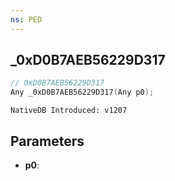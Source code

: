 ```yaml
---
ns: PED
---
```

## _0xD0B7AEB56229D317

```c
// 0xD0B7AEB56229D317
Any _0xD0B7AEB56229D317(Any p0);
```

```
NativeDB Introduced: v1207
```

## Parameters
* **p0**:
